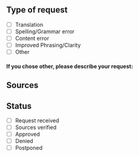 <!-- Grey ext in these tags are comments. They don't show up in the description. -->

## Type of request
<!-- You can tick a box by typing replacing [ ] with [x] -->
- [ ] Translation
- [ ] Spelling/Grammar error
- [ ] Content error
- [ ] Improved Phrasing/Clarity
- [ ] Other
	
<!-- If you ticked "Other", please describe the issue here. -->
#### If you chose other, please describe your request:	

## Sources
<!-- If you're proposing a new card or would like to report a content error, please add sources below. Try to be precise. We have to be able to check your source and can't spend an hour backtracking. -->
<!-- You can enter web sources like so: -->
<!-- [Terminologia Anatonomica](http://terminologia-anatomica.org/en/Search?query=hepar) -->
<!-- [Wiktionary](https://en.wiktionary.org/wiki/hepar)-->

## Status
<!-- Leave this bit as it is. It helps us track progress on your Request. -->
- [ ] Request received
- [ ] Sources verified
- [ ] Approved
- [ ] Denied
- [ ] Postponed
